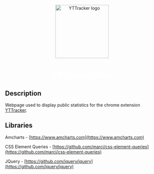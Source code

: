 <p align="center">
    <a href="https://chrome.google.com/webstore/detail/youtube-tracker/knnlnielflnfhdohmihofhdelgahgjdb"><img alt="YTTracker logo" src="https://rawgit.com/MrCraftCod/YTTracker/master/extras/timer.svg" height="175"/></a>
</p>
<a style="color: white; text-decoration:none;" href="https://chrome.google.com/webstore/detail/youtube-tracker/knnlnielflnfhdohmihofhdelgahgjdb"><h1 align="center">YTTrackerWeb</h1></a>

## Description
Webpage used to display public statistics for the chrome extension [YTTracker](https://gitlab.com/MrCraftCod/YTTracker).

## Libraries
Amcharts - [https://www.amcharts.com](https://www.amcharts.com)

CSS Element Queries - [https://github.com/marcj/css-element-queries](https://github.com/marcj/css-element-queries)

JQuery - [https://github.com/jquery/jquery](https://github.com/jquery/jquery)
